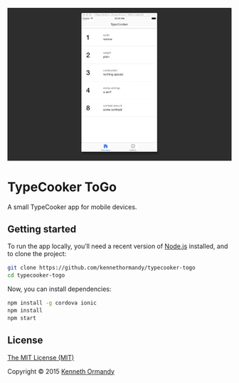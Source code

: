 ![](preview.gif)

# TypeCooker ToGo

A small TypeCooker app for mobile devices.

## Getting started

To run the app locally, you’ll need a recent version of [Node.js](http://nodejs.org) installed, and to clone the project:

```sh
git clone https://github.com/kennethormandy/typecooker-togo
cd typecooker-togo
```

Now, you can install dependencies:

```sh
npm install -g cordova ionic
npm install
npm start
```

## License

[The MIT License (MIT)](LICENSE.md)

Copyright © 2015 [Kenneth Ormandy](http://kennethormandy.com)
